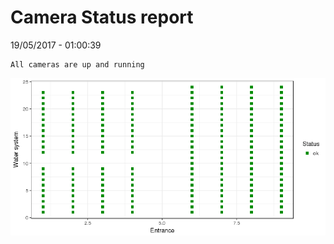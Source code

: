 Camera Status report
================
19/05/2017 - 01:00:39

    All cameras are up and running

![](camreport_files/figure-markdown_github/unnamed-chunk-2-1.png)

